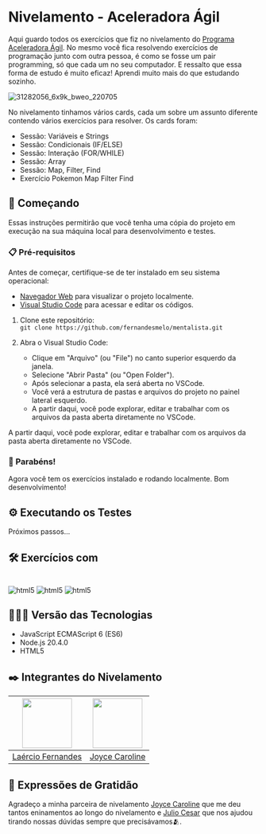 # Nivelamento - Aceleradora Ágil

Aqui guardo todos os exercícios que fiz no nivelamento do [Programa Aceleradora Ágil](https://www.linkedin.com/school/aceleradora-%C3%A1gil/mycompany/). No mesmo você fica resolvendo exercícios de programação junto com outra pessoa, é como se fosse um pair programming, só que cada um no seu computador. E ressalto que essa forma de estudo é muito eficaz! Aprendi muito mais do que estudando sozinho.

![31282056_6x9k_bweo_220705](https://github.com/fernandesmelo/nivelamento-aceleradora-agil/assets/113717317/26b1acc5-d3a2-4cfa-88e1-b9fe9512bfeb)

No nivelamento tinhamos vários cards, cada um sobre um assunto diferente contendo vários exercícios para resolver. Os cards foram:

* Sessão: Variáveis e Strings
* Sessão: Condicionais (IF/ELSE)
* Sessão: Interação (FOR/WHILE)
* Sessão: Array
* Sessão: Map, Filter, Find
* Exercício Pokemon Map Filter Find

## 🚀 Começando
Essas instruções permitirão que você tenha uma cópia do projeto em execução na sua máquina local para desenvolvimento e testes.

### 📋 Pré-requisitos

Antes de começar, certifique-se de ter instalado em seu sistema operacional:
* [Navegador Web](https://www.google.com/chrome/) para visualizar o projeto localmente.
* [Visual Studio Code](https://code.visualstudio.com/) para acessar e editar os códigos.

1. Clone este repositório:
   <br>
   ```git clone https://github.com/fernandesmelo/mentalista.git```

2. Abra o Visual Studio Code:
   * Clique em "Arquivo" (ou "File") no canto superior esquerdo da janela.
   * Selecione "Abrir Pasta" (ou "Open Folder").
   * Após selecionar a pasta, ela será aberta no VSCode.
   * Você verá a estrutura de pastas e arquivos do projeto no painel lateral esquerdo.
   * A partir daqui, você pode explorar, editar e trabalhar com os arquivos da pasta aberta diretamente no VSCode.
     
A partir daqui, você pode explorar, editar e trabalhar com os arquivos da pasta aberta diretamente no VSCode.

### 🎉 Parabéns!
Agora você tem os exercícios instalado e rodando localmente. Bom desenvolvimento!

## ⚙️ Executando os Testes
Próximos passos...

## 🛠️ Exercícios com
<div style="display: inline-block"><br/>
  <img align="center" alt="html5" src="https://img.shields.io/badge/JavaScript-323330?style=for-the-badge&logo=javascript&logoColor=F7DF1E" />
  <img align="center" alt="html5" src="https://img.shields.io/badge/Node.js-43853D?style=for-the-badge&logo=node.js&logoColor=white" />
  <img align="center" alt="html5" src="https://img.shields.io/badge/HTML5-E34F26?style=for-the-badge&logo=html5&logoColor=white" /> 
</div><br/>

## 👨🏽‍💻 Versão das Tecnologias
* JavaScript ECMAScript 6 (ES6)
* Node.js 20.4.0
* HTML5

## ✒️ Integrantes do Nivelamento
| <img src="https://github.com/fernandesmelo/carona-solidaria/assets/113717317/9bfaad36-461b-40fb-94c0-e80f575537a2" width="100" height="100" /> | <img src="https://github.com/fernandesmelo/nivelamento-aceleradora-agil/assets/113717317/bfaee705-3eac-43fd-8fce-614dd58e811f" width="100" height="100" /> 
|:-------------------------------------------------------:|:-------------------------------------------------------:|
| [Laércio Fernandes](https://www.linkedin.com/in/laercio-fernandes/) | [Joyce Caroline](https://www.linkedin.com/in/joyce-caroline-amorim/)                                         




## 🎁 Expressões de Gratidão
Agradeço a minha parceira de nivelamento [Joyce Caroline](https://www.linkedin.com/in/joyce-caroline-amorim/) que me deu tantos eninamentos ao longo do nivelamento e [Julio Cesar](https://www.linkedin.com/in/julio-cesar-30757223a/) que nos ajudou tirando nossas dúvidas sempre que precisávamos🫂.

